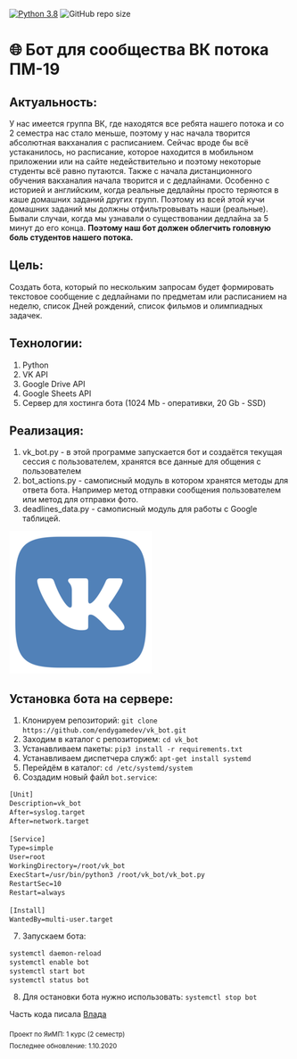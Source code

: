 [![Python 3.8](https://img.shields.io/badge/python-3.8-green.svg)](https://www.python.org/downloads/release/python-380/)
![GitHub repo size](https://img.shields.io/github/repo-size/endygamedev/vk_bot)

# 🌐 Бот для сообщества ВК потока ПМ-19

## Актуальность:
У нас имеется группа ВК, где находятся все ребята нашего потока и со 2 семестра нас стало меньше, поэтому у нас начала творится абсолютная вакханалия с расписанием. Сейчас вроде бы всё устаканилось, но расписание, которое находится в мобильном приложении или на сайте недействительно и поэтому некоторые студенты всё равно путаются. Также с начала дистанционного обучения вакханалия начала творится и с дедлайнами. Особенно с историей и английским, когда реальные дедлайны просто теряются в каше домашних заданий других групп.
Поэтому из всей этой кучи домашних заданий мы должны отфильтровывать наши (реальные). Бывали случаи, когда мы узнавали о существовании дедлайна за 5 минут до его конца.
**Поэтому наш бот должен облегчить головную боль студентов нашего потока.**

## Цель:
Cоздать бота, который по нескольким запросам будет формировать текстовое сообщение с дедлайнами по предметам или расписанием на неделю, список Дней рождений, список фильмов и олимпиадных задачек.

## Технологии:
1. Python
1. VK API
1. Google Drive API
1. Google Sheets API
1. Сервер для хостинга бота (1024 Mb - оперативки, 20 Gb - SSD)

## Реализация:
1. vk_bot.py - в этой программе запускается бот и создаётся текущая сессия с пользователем, хранятся все данные для общения с пользователем
1. bot_actions.py - самописный модуль в котором хранятся методы для ответа бота. Например метод отправки сообщения пользователем или метод для отправки фото.
1. deadlines_data.py - самописный модуль для работы с Google таблицей. <br/>


![GitHub Logo](data/vk_logo.png)

## Установка бота на сервере:
1. Клонируем репозиторий: `git clone https://github.com/endygamedev/vk_bot.git`
1. Заходим в каталог с репозиторием: `cd vk_bot`
1. Устанавливаем пакеты: `pip3 install -r requirements.txt`
1. Устанавливаем диспетчера служб: `apt-get install systemd`
1. Перейдём в каталог: `cd /etc/systemd/system`
1. Создадим новый файл `bot.service`:
```
[Unit]
Description=vk_bot
After=syslog.target
After=network.target

[Service]
Type=simple
User=root
WorkingDirectory=/root/vk_bot
ExecStart=/usr/bin/python3 /root/vk_bot/vk_bot.py
RestartSec=10
Restart=always
 
[Install]
WantedBy=multi-user.target
```
7. Запускаем бота:
```
systemctl daemon-reload
systemctl enable bot
systemctl start bot
systemctl status bot
```
8. Для остановки бота нужно использовать: `systemctl stop bot`

Часть кода писала [Влада](https://github.com/VlPukhkalo)

<sub> Проект по ЯиМП: 1 курс (2 семестр) </sub>
<br>
<sub> Последнее обновление: 1.10.2020 </sub>
